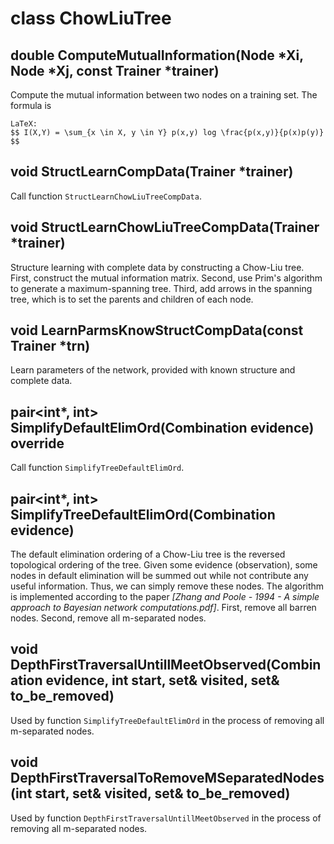 # class ChowLiuTree

## double ComputeMutualInformation(Node \*Xi, Node \*Xj, const Trainer \*trainer)
Compute the mutual information between two nodes on a training set. The formula is
```
LaTeX:
$$ I(X,Y) = \sum_{x \in X, y \in Y} p(x,y) log \frac{p(x,y)}{p(x)p(y)} $$
```

## void StructLearnCompData(Trainer \*trainer)
Call function `StructLearnChowLiuTreeCompData`.

## void StructLearnChowLiuTreeCompData(Trainer \*trainer)
Structure learning with complete data by constructing a Chow-Liu tree.
First, construct the mutual information matrix.
Second, use Prim's algorithm to generate a maximum-spanning tree.
Third, add arrows in the spanning tree, which is to set the parents and children of each node.

## void LearnParmsKnowStructCompData(const Trainer \*trn)
Learn parameters of the network, provided with known structure and complete data.

## pair<int\*, int> SimplifyDefaultElimOrd(Combination evidence) override
Call function `SimplifyTreeDefaultElimOrd`.

## pair<int\*, int> SimplifyTreeDefaultElimOrd(Combination evidence)
The default elimination ordering of a Chow-Liu tree is the reversed topological
ordering of the tree. Given some evidence (observation), some nodes in default
elimination will be summed out while not contribute any useful information.
Thus, we can simply remove these nodes. The algorithm is implemented according to the paper
*[Zhang and Poole - 1994 - A simple approach to Bayesian network computations.pdf]*.
First, remove all barren nodes. Second, remove all m-separated nodes.

## void DepthFirstTraversalUntillMeetObserved(Combination evidence, int start, set<int>& visited, set<int>& to_be_removed)
Used by function `SimplifyTreeDefaultElimOrd` in the process of removing all m-separated nodes.

## void DepthFirstTraversalToRemoveMSeparatedNodes(int start, set<int>& visited, set<int>& to_be_removed)
Used by function `DepthFirstTraversalUntillMeetObserved` in the process of removing all m-separated nodes.


